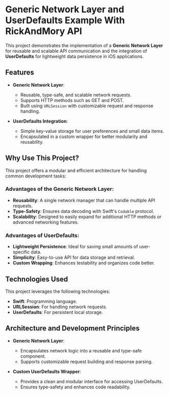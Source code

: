 # Generic Network Layer and UserDefaults Example With RickAndMory API

This project demonstrates the implementation of a **Generic Network Layer** for reusable and scalable API communication and the integration of **UserDefaults** for lightweight data persistence in iOS applications.

## Features

- **Generic Network Layer**:
  - Reusable, type-safe, and scalable network requests.
  - Supports HTTP methods such as GET and POST.
  - Built using `URLSession` with customizable request and response handling.

- **UserDefaults Integration**:
  - Simple key-value storage for user preferences and small data items.
  - Encapsulated in a custom wrapper for better modularity and reusability.

## Why Use This Project?

This project offers a modular and efficient architecture for handling common development tasks:

### Advantages of the Generic Network Layer:
- **Reusability**: A single network manager that can handle multiple API requests.
- **Type-Safety**: Ensures data decoding with Swift's `Codable` protocol.
- **Scalability**: Designed to easily expand for additional HTTP methods or advanced networking features.

### Advantages of UserDefaults:
- **Lightweight Persistence**: Ideal for saving small amounts of user-specific data.
- **Simplicity**: Easy-to-use API for data storage and retrieval.
- **Custom Wrapping**: Enhances testability and organizes code better.

## Technologies Used

This project leverages the following technologies:

- **Swift**: Programming language.
- **URLSession**: For handling network requests.
- **UserDefaults**: For persistent local storage.

## Architecture and Development Principles

- **Generic Network Layer**:
  - Encapsulates network logic into a reusable and type-safe component.
  - Supports customizable request building and response parsing.

- **Custom UserDefaults Wrapper**:
  - Provides a clean and modular interface for accessing UserDefaults.
  - Ensures type-safety and enhances code readability.
